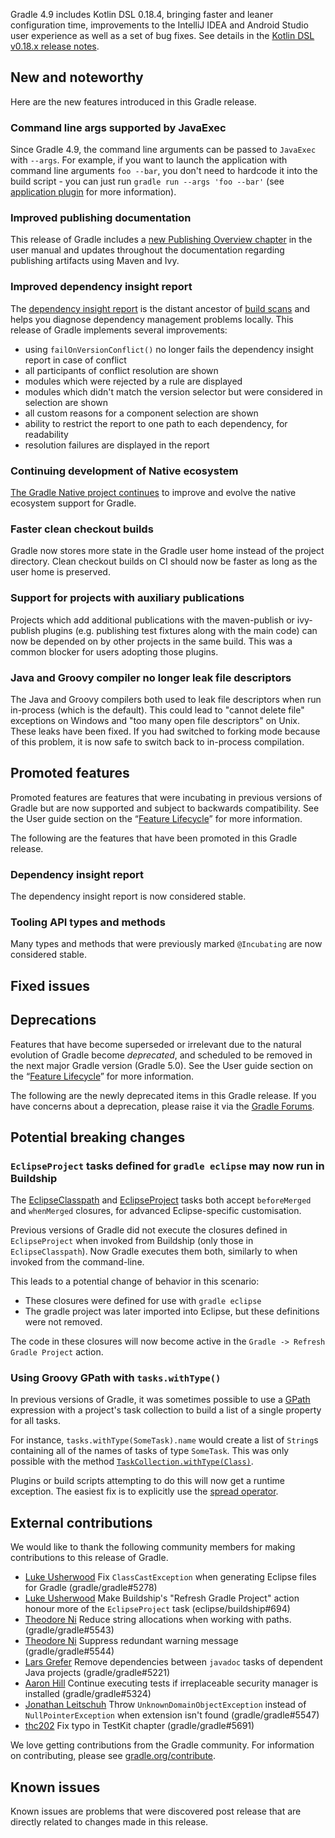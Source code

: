 
Gradle 4.9 includes Kotlin DSL 0.18.4, bringing faster and leaner configuration time, improvements to the IntelliJ IDEA and Android Studio user experience as well as a set of bug fixes.
See details in the [Kotlin DSL v0.18.x release notes](https://github.com/gradle/kotlin-dsl/releases/tag/v0.18.4).

## New and noteworthy

Here are the new features introduced in this Gradle release.

### Command line args supported by JavaExec

Since Gradle 4.9, the command line arguments can be passed to `JavaExec` with `--args`. For example, if you want to launch the application with command line arguments `foo --bar`,
you don't need to hardcode it into the build script - you can just run `gradle run --args 'foo --bar'` (see [application plugin](userguide/application_plugin.html) for more information).

### Improved publishing documentation

This release of Gradle includes a [new Publishing Overview chapter](/userguide/publishing_overview.html) in the user manual and updates throughout the documentation regarding publishing artifacts using Maven and Ivy.  

### Improved dependency insight report

The [dependency insight report](/userguide/inspecting_dependencies.html#sec:identifying_reason_dependency_selection) is the distant ancestor of [build scans](https://scans.gradle.com) and helps you diagnose dependency management problems locally.
This release of Gradle implements several improvements:

- using `failOnVersionConflict()` no longer fails the dependency insight report in case of conflict
- all participants of conflict resolution are shown
- modules which were rejected by a rule are displayed
- modules which didn't match the version selector but were considered in selection are shown
- all custom reasons for a component selection are shown
- ability to restrict the report to one path to each dependency, for readability
- resolution failures are displayed in the report

### Continuing development of Native ecosystem

[The Gradle Native project continues](https://github.com/gradle/gradle-native/blob/master/docs/RELEASE-NOTES.md#changes-included-in-gradle-49) to improve and evolve the native ecosystem support for Gradle.

### Faster clean checkout builds

Gradle now stores more state in the Gradle user home instead of the project directory. Clean checkout builds on CI should now be faster as long as the user home is preserved.

### Support for projects with auxiliary publications

Projects which add additional publications with the maven-publish or ivy-publish plugins (e.g. publishing test fixtures along with the main code) can now be depended on by other projects in the same build.
This was a common blocker for users adopting those plugins.

### Java and Groovy compiler no longer leak file descriptors

The Java and Groovy compilers both used to leak file descriptors when run in-process (which is the default).
This could lead to "cannot delete file" exceptions on Windows and "too many open file descriptors" on Unix.
These leaks have been fixed.  If you had switched to forking mode because of this problem, it is now safe to switch back to in-process compilation.

<!--
IMPORTANT: if this is a patch release, ensure that a prominent link is included in the foreword to all releases of the same minor stream.
Add-->

<!--
### Example new and noteworthy
-->

## Promoted features

Promoted features are features that were incubating in previous versions of Gradle but are now supported and subject to backwards compatibility.
See the User guide section on the “[Feature Lifecycle](userguide/feature_lifecycle.html)” for more information.

The following are the features that have been promoted in this Gradle release.

### Dependency insight report

The dependency insight report is now considered stable.

### Tooling API types and methods

Many types and methods that were previously marked `@Incubating` are now considered stable. 

## Fixed issues

## Deprecations

Features that have become superseded or irrelevant due to the natural evolution of Gradle become *deprecated*, and scheduled to be removed
in the next major Gradle version (Gradle 5.0). See the User guide section on the “[Feature Lifecycle](userguide/feature_lifecycle.html)” for more information.

The following are the newly deprecated items in this Gradle release. If you have concerns about a deprecation, please raise it via the [Gradle Forums](https://discuss.gradle.org).

<!--
### Example deprecation
-->

## Potential breaking changes

### `EclipseProject` tasks defined for `gradle eclipse` may now run in Buildship

The [EclipseClasspath](dsl/org.gradle.plugins.ide.eclipse.model.EclipseClasspath.html) and [EclipseProject](dsl/org.gradle.plugins.ide.eclipse.model.EclipseProject.html) tasks both accept `beforeMerged` and `whenMerged` closures, for advanced Eclipse-specific customisation.

Previous versions of Gradle did not execute the closures defined in `EclipseProject` when invoked from Buildship (only those in `EclipseClasspath`). Now Gradle executes them both, similarly to when invoked from the command-line.

This leads to a potential change of behavior in this scenario:
 - These closures were defined for use with `gradle eclipse`
 - The gradle project was later imported into Eclipse, but these definitions were not removed.

The code in these closures will now become active in the `Gradle -> Refresh Gradle Project` action.

<!--
### Example breaking change
-->

### Using Groovy GPath with `tasks.withType()`

In previous versions of Gradle, it was sometimes possible to use a [GPath](http://docs.groovy-lang.org/latest/html/documentation/#gpath_expressions) expression with a project's task collection to build a list of a single property for all tasks.

For instance, `tasks.withType(SomeTask).name` would create a list of `String`s containing all of the names of tasks of type `SomeTask`. This was only possible with the method [`TaskCollection.withType(Class)`](javadoc/org/gradle/api/tasks/TaskCollection.html#withType-java.lang.Class-).

Plugins or build scripts attempting to do this will now get a runtime exception.  The easiest fix is to explicitly use the [spread operator](http://docs.groovy-lang.org/latest/html/documentation/#_spread_operator).

## External contributions

We would like to thank the following community members for making contributions to this release of Gradle.

- [Luke Usherwood](https://github.com/lukeu) Fix `ClassCastException` when generating Eclipse files for Gradle (gradle/gradle#5278)
- [Luke Usherwood](https://github.com/lukeu) Make Buildship's "Refresh Gradle Project" action honour more of the `EclipseProject` task (eclipse/buildship#694)
- [Theodore Ni](https://github.com/tjni) Reduce string allocations when working with paths. (gradle/gradle#5543)
- [Theodore Ni](https://github.com/tjni) Suppress redundant warning message (gradle/gradle#5544)
- [Lars Grefer](https://github.com/larsgrefer) Remove dependencies between `javadoc` tasks of dependent Java projects (gradle/gradle#5221)
- [Aaron Hill](https://github.com/Aaron1011) Continue executing tests if irreplaceable security manager is installed (gradle/gradle#5324)
- [Jonathan Leitschuh](https://github.com/JLLeitschuh) Throw `UnknownDomainObjectException` instead of `NullPointerException` when extension isn't found (gradle/gradle#5547)
- [thc202](https://github.com/thc202) Fix typo in TestKit chapter (gradle/gradle#5691)

We love getting contributions from the Gradle community. For information on contributing, please see [gradle.org/contribute](https://gradle.org/contribute).

## Known issues

Known issues are problems that were discovered post release that are directly related to changes made in this release.
